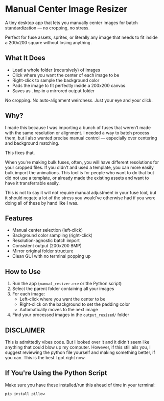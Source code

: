 # Manual Center Image Resizer

A tiny desktop app that lets you manually center images for batch standardization — no cropping, no stress.

Perfect for fuse assets, sprites, or literally any image that needs to fit inside a 200x200 square without losing anything.

## What It Does

- Load a whole folder (recursively) of images
- Click where you want the center of each image to be
- Right-click to sample the background color
- Pads the image to fit perfectly inside a 200x200 canvas
- Saves as `.bmp` in a mirrored output folder

No cropping. No auto-alignment weirdness. Just your eye and your click.

## Why?

I made this because I was importing a bunch of fuses that weren’t made with the same resolution or alignment. I needed a way to batch process them, but I also wanted precise manual control — especially over centering and background matching.

This fixes that.

When you're making bulk fuses, often, you will have different resolutions for your cropped files. If you didn't and used a template, you can more easily bulk import the animations. This tool is for people who want to do that but did not use a template, or already made the existing assets and want to have it transferrable easily.

This is not to say it will not require manual adjustment in your fuse tool, but it should negate a lot of the stress you would've otherwise had if you were doing all of these by hand like I was.

## Features

- Manual center selection (left-click)
- Background color sampling (right-click)
- Resolution-agnostic batch import
- Consistent output (200x200 BMP)
- Mirror original folder structure
- Clean GUI with no terminal popping up

## How to Use

1. Run the app (`manual_resizer.exe` or the Python script)
2. Select the parent folder containing all your images
3. For each image:
   - Left-click where you want the center to be
   - Right-click on the background to set the padding color
   - Automatically moves to the next image
4. Find your processed images in the `output_resized/` folder

## DISCLAIMER

This is admittedly vibes code. But I looked over it and it didn't seem like anything that could blow up my computer. However, if this still ails you, I suggest reviewing the python file yourself and making something better, if you can. This is the best I got right now.
## If You're Using the Python Script

Make sure you have these installed/run this ahead of time in your terminal:

```pip install pillow```

